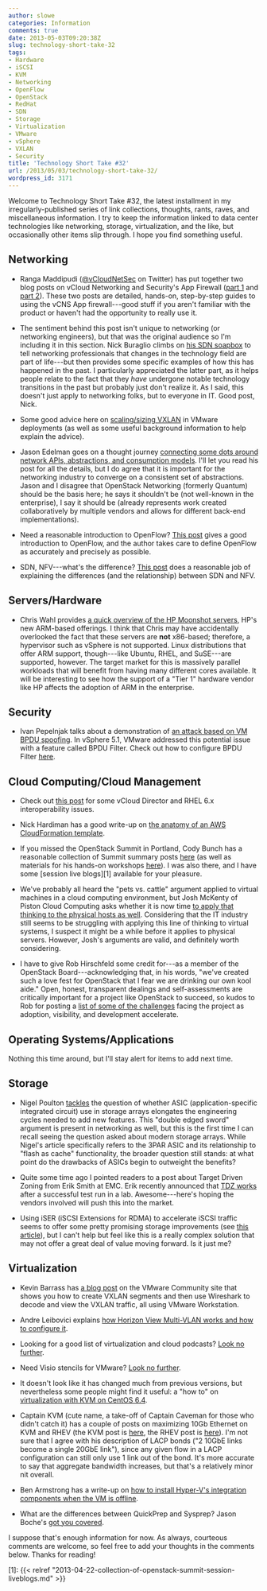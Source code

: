 ```yaml
---
author: slowe
categories: Information
comments: true
date: 2013-05-03T09:20:38Z
slug: technology-short-take-32
tags:
- Hardware
- iSCSI
- KVM
- Networking
- OpenFlow
- OpenStack
- RedHat
- SDN
- Storage
- Virtualization
- VMware
- vSphere
- VXLAN
- Security
title: 'Technology Short Take #32'
url: /2013/05/03/technology-short-take-32/
wordpress_id: 3171
---
```


Welcome to Technology Short Take #32, the latest installment in my irregularly-published series of link collections, thoughts, rants, raves, and miscellaneous information. I try to keep the information linked to data center technologies like networking, storage, virtualization, and the like, but occasionally other items slip through. I hope you find something useful.

## Networking

* Ranga Maddipudi ([@vCloudNetSec](https://twitter.com/vCloudNetSec) on Twitter) has put together two blog posts on vCloud Networking and Security's App Firewall ([part 1](http://blogs.vmware.com/vsphere/2013/04/vcloud-networking-and-security-5-1-app-firewall-part-1.html) and [part 2](http://blogs.vmware.com/vsphere/2013/04/vcloud-networking-and-security-5-1-app-firewall-part-2.html)). These two posts are detailed, hands-on, step-by-step guides to using the vCNS App firewall---good stuff if you aren't familiar with the product or haven't had the opportunity to really use it.

* The sentiment behind this post isn't unique to networking (or networking engineers), but that was the original audience so I'm including it in this section. Nick Buraglio climbs on [his SDN soapbox](http://www.forwardingplane.net/2013/03/my-sdn-soapbox-now-with-ipv6/) to tell networking professionals that changes in the technology field are part of life---but then provides some specific examples of how this has happened in the past. I particularly appreciated the latter part, as it helps people relate to the fact that they _have_ undergone notable technology transitions in the past but probably just don't realize it. As I said, this doesn't just apply to networking folks, but to everyone in IT. Good post, Nick.

* Some good advice here on [scaling/sizing VXLAN](http://blog.ioshints.info/2013/04/vxlan-scalability-challenges.html) in VMware deployments (as well as some useful background information to help explain the advice).

* Jason Edelman goes on a thought journey [connecting some dots around network APIs, abstractions, and consumption models](http://www.jedelman.com/1/post/2013/03/connecting-the-dots-network-apis-abstractions-and-consumption-models.html). I'll let you read his post for all the details, but I do agree that it is important for the networking industry to converge on a consistent set of abstractions. Jason and I disagree that OpenStack Networking (formerly Quantum) should be the basis here; he says it shouldn't be (not well-known in the enterprise), I say it should be (already represents work created collaboratively by multiple vendors and allows for different back-end implementations).

* Need a reasonable introduction to OpenFlow? [This post](http://www.dasblinkenlichten.com/?p=2582) gives a good introduction to OpenFlow, and the author takes care to define OpenFlow as accurately and precisely as possible.

* SDN, NFV---what's the difference? [This post](http://cplane.net/blog/?p=269) does a reasonable job of explaining the differences (and the relationship) between SDN and NFV.

## Servers/Hardware

* Chris Wahl provides [a quick overview of the HP Moonshot servers](http://wahlnetwork.com/2013/04/09/a-technical-look-into-hp-moonshot/), HP's new ARM-based offerings. I think that Chris may have accidentally overlooked the fact that these servers are **not** x86-based; therefore, a hypervisor such as vSphere is not supported. Linux distributions that offer ARM support, though---like Ubuntu, RHEL, and SuSE---are supported, however. The target market for this is massively parallel workloads that will benefit from having many different cores available. It will be interesting to see how the support of a "Tier 1" hardware vendor like HP affects the adoption of ARM in the enterprise.

## Security

* Ivan Pepelnjak talks about a demonstration of [an attack based on VM BPDU spoofing](http://blog.ioshints.info/2013/04/vm-bpdu-spoofing-attack-works-quite.html). In vSphere 5.1, VMware addressed this potential issue with a feature called BPDU Filter. Check out how to configure BPDU Filter [here](https://blogs.vmware.com/vsphere/2012/11/vsphere-5-1-vds-new-features-bpdu-filter.html).

## Cloud Computing/Cloud Management

* Check out [this post](http://cloudassassin.wordpress.com/2013/04/09/24/) for some vCloud Director and RHEL 6.x interoperability issues.

* Nick Hardiman has a good write-up on [the anatomy of an AWS CloudFormation template](http://www.techrepublic.com/blog/datacenter/anatomy-of-an-aws-cloudformation-template/6117).

* If you missed the OpenStack Summit in Portland, Cody Bunch has a reasonable collection of Summit summary posts [here](http://openstack.prov12n.com/openstack-summit-summary-part-1/) (as well as materials for his hands-on workshops [here](http://openstack.prov12n.com/openstack-summit-summary-pt-2/)). I was also there, and I have some [session live blogs][1] available for your pleasure.

* We've probably all heard the "pets vs. cattle" argument applied to virtual machines in a cloud computing environment, but Josh McKenty of Piston Cloud Computing asks whether it is now time [to apply that thinking to the physical hosts as well](http://www.pistoncloud.com/2013/04/say-goodbye-to-your-operating-system/). Considering that the IT industry still seems to be struggling with applying this line of thinking to virtual systems, I suspect it might be a while before it applies to physical servers. However, Josh's arguments are valid, and definitely worth considering.

* I have to give Rob Hirschfeld some credit for---as a member of the OpenStack Board---acknowledging that, in his words, "we've created such a love fest for OpenStack that I fear we are drinking our own kool aide." Open, honest, transparent dealings and self-assessments are critically important for a project like OpenStack to succeed, so kudos to Rob for posting a [list of some of the challenges](http://robhirschfeld.com/2013/04/23/openstack-enters-rapids-with-grizzly-watch-for-strong-currents-hidden-rocks-eddies/) facing the project as adoption, visibility, and development accelerate.

## Operating Systems/Applications

Nothing this time around, but I'll stay alert for items to add next time.

## Storage

* Nigel Poulton [tackles](http://blog.nigelpoulton.com/3par-asictwo-edged-sword/) the question of whether ASIC (application-specific integrated circuit) use in storage arrays elongates the engineering cycles needed to add new features. This "double edged sword" argument is present in networking as well, but this is the first time I can recall seeing the question asked about modern storage arrays. While Nigel's article specifically refers to the 3PAR ASIC and its relationship to "flash as cache" functionality, the broader question still stands: at what point do the drawbacks of ASICs begin to outweight the benefits?

* Quite some time ago I pointed readers to a post about Target Driven Zoning from Erik Smith at EMC. Erik recently announced that [TDZ works](http://brasstacksblog.typepad.com/brass-tacks/2013/04/target-driven-zoning-works.html) after a successful test run in a lab. Awesome---here's hoping the vendors involved will push this into the market.

* Using iSER (iSCSI Extensions for RDMA) to accelerate iSCSI traffic seems to offer some pretty promising storage improvements (see [this article](http://www.mirantis.com/blog/offloading-cpu-data-traffic-in-openstack-cloud-iscsi-over-rdma/)), but I can't help but feel like this is a really complex solution that may not offer a great deal of value moving forward. Is it just me?

## Virtualization

* Kevin Barrass has [a blog post](http://communities.vmware.com/blogs/kevinbarrass/2012/11/21/simple-vxlan-lab-on-workstation-viewing-traffic-with-wireshark) on the VMware Community site that shows you how to create VXLAN segments and then use Wireshark to decode and view the VXLAN traffic, all using VMware Workstation.

* Andre Leibovici explains [how Horizon View Multi-VLAN works and how to configure it](http://myvirtualcloud.net/?p=4730).

* Looking for a good list of virtualization and cloud podcasts? [Look no further](http://techhead.co/virtualization-cloud-podcast-directory/).

* Need Visio stencils for VMware? [Look no further](http://technodrone.blogspot.com/2013/04/vmware-visio.html).

* It doesn't look like it has changed much from previous versions, but nevertheless some people might find it useful: a "how to" on [virtualization with KVM on CentOS 6.4](http://www.howtoforge.com/virtualization-with-kvm-on-a-centos-6.4-server).

* Captain KVM (cute name, a take-off of Captain Caveman for those who didn't catch it) has a couple of posts on maximizing 10Gb Ethernet on KVM and RHEV (the KVM post is [here](http://captainkvm.com/2013/04/maximizing-your-10gb-ethernet-in-kvm/), the RHEV post is [here](http://captainkvm.com/2013/04/maximizing-your-10gb-ethernet-in-rhev/)). I'm not sure that I agree with his description of LACP bonds ("2 10GbE links become a single 20GbE link"), since any given flow in a LACP configuration can still only use 1 link out of the bond. It's more accurate to say that aggregate bandwidth increases, but that's a relatively minor nit overall.

* Ben Armstrong has a write-up on [how to install Hyper-V's integration components when the VM is offline](http://blogs.technet.com/b/virtualization/archive/2013/04/19/how-to-install-integration-services-when-the-virtual-machine-is-not-running.aspx).

* What are the differences between QuickPrep and Sysprep? Jason Boche's [got you covered](http://www.boche.net/blog/index.php/2013/05/02/quickprep-and-sysprep/).

I suppose that's enough information for now. As always, courteous comments are welcome, so feel free to add your thoughts in the comments below. Thanks for reading!

[1]: {{< relref "2013-04-22-collection-of-openstack-summit-session-liveblogs.md" >}}

